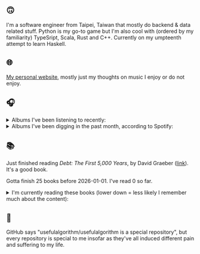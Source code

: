 ## 🙃

I'm a software engineer from Taipei, Taiwan that mostly do backend & data related stuff. Python is my go-to game but I'm also cool with (ordered by my familiarity) TypeSript, Scala, Rust and C++. Currently on my umpteenth attempt to learn Haskell.

## 🌐

[My personal website](https://usefulalgorithm.github.io/), mostly just my thoughts on music I enjoy or do not enjoy.

## 🎧

<details>
<summary>Albums I've been listening to recently:</summary>

- _馬_, by betcover!!
- _卵_, by betcover!!
- _Intrinsic Rhythm_, by Perila
- _Harmonica_, by Bondo

</details>

<details>
<summary>Albums I've been digging in the past month, according to Spotify:</summary>

- _馬_, by betcover!!
- _Intrinsic Rhythm_, by Perila
- _卵_, by betcover!!
- _Strange Meridians_, by upsammy
- _Mosaic_, by Fennesz
- _Leave Another Day_, by Milan W.
- _A Soft and Gatherable Star_, by Jabu
- _Inorganic Rites_, by Krallice
- _sentiment_, by claire rousay
- _False 02_, by Selfsame
- _Mahōgakkō_, by Hakushi Hasegawa
- _Naya_, by Dawuna
- _Night Palace_, by Mount Eerie
- _In Full Effect_, by Tim Reaper, Kloke
- _A World Lit Only by Fire_, by Godflesh

</details>

## 📚

Just finished reading _Debt: The First 5,000 Years_, by David Graeber ([link](https://hardcover.app/books/debt)). It's a good book.

Gotta finish 25 books before 2026-01-01. I've read 0 so far.

<details>
<summary>I'm currently reading these books (lower down = less likely I remember much about the content):</summary>

- _Hatred of Translation_, by Nathanaël ([link](https://hardcover.app/books/hatred-of-translation))
- _Genesis and Trace: Derrida Reading Husserl and Heidegger_, by Paola Marrati, Simon Sparks ([link](https://hardcover.app/books/genesis-and-trace))
- _Philosophical Chemistry: Genealogy of a Scientific Field_, by Manuel DeLanda ([link](https://hardcover.app/books/philosophical-chemistry))
- _Political Categories: Thinking Beyond Concepts_, by Michael Marder ([link](https://hardcover.app/books/political-categories))
- _Regeneration_, by Pat Barker ([link](https://hardcover.app/books/regeneration-1991))
- _K-punk_, by Mark Fisher ([link](https://hardcover.app/books/k-punk-2018))
- _A Biography of Ordinary Man: On Authorities and Minorities_, by François Laruelle, Jessie Hock, and friends ([link](https://hardcover.app/books/a-biography-of-ordinary-man))
- _A Short History of Decay_, by Emil M. Cioran, Richard Howard ([link](https://hardcover.app/books/a-short-history-of-decay))
- _Anti-Oedipus_, by Gilles Deleuze, Félix Guattari, and friends ([link](https://hardcover.app/books/anti-oedipus))
- _A Thousand Plateaus_, by Gilles Deleuze ([link](https://hardcover.app/books/a-thousand-plateaus))

</details>

## 💬

GitHub says "usefulalgorithm/usefulalgorithm is a special repository", but every repository is special to me insofar as they've all induced different pain and suffering to my life.